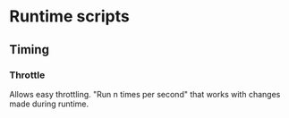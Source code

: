 # Runtime scripts

## Timing

### Throttle

Allows easy throttling. "Run n times per second" that works with changes made during runtime.
